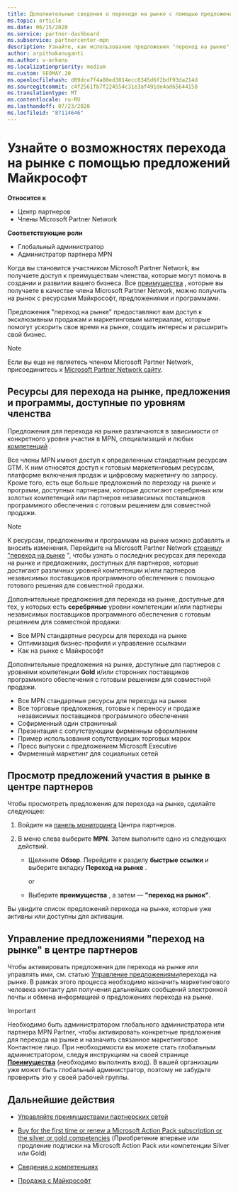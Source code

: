 ```yaml
---
title: Дополнительные сведения о переходе на рынке с помощью предложений Майкрософт
ms.topic: article
ms.date: 06/15/2020
ms.service: partner-dashboard
ms.subservice: partnercenter-mpn
description: Узнайте, как использование предложения "переход на рынке" с помощью предложений Майкрософт поможет ускорить работу на рынке, создать интересы и расширить свой бизнес.
author: arpithakanuganti
ms.author: v-arkanu
ms.localizationpriority: medium
ms.custom: SEOMAY.20
ms.openlocfilehash: d09dce7f4a80ed3014ecc8345d6f2bdf93da214d
ms.sourcegitcommit: c4f2561fb7f224554c31e3af491de4ad65644158
ms.translationtype: MT
ms.contentlocale: ru-RU
ms.lasthandoff: 07/23/2020
ms.locfileid: "87114646"
---
```

# <a name="explore-your-go-to-market-with-microsoft-offers"></a>Узнайте о возможностях перехода на рынке с помощью предложений Майкрософт

**Относится к**

- Центр партнеров
- Члены Microsoft Partner Network

**Соответствующие роли**

- Глобальный администратор
- Администратор партнера MPN

Когда вы становится участником Microsoft Partner Network, вы получаете доступ к преимуществам членства, которые могут помочь в создании и развитии вашего бизнеса. Все [преимущества](https://partner.microsoft.com/manage-your-partner-network-benefits) , которые вы получаете в качестве члена Microsoft Partner Network, можно получить на рынок с ресурсами Майкрософт, предложениями и программами.

Предложения "переход на рынке" предоставляют вам доступ к эксклюзивным продажам и маркетинговым материалам, которые помогут ускорить свое время на рынке, создать интересы и расширить свой бизнес.

>[!NOTE]
>Если вы еще не являетесь членом Microsoft Partner Network, присоединитесь к [Microsoft Partner Network сайту](https://partner.microsoft.com/membership).

## <a name="go-to-market-resources-offers-and-programs-available-by-membership-level"></a>Ресурсы для перехода на рынке, предложения и программы, доступные по уровням членства

Предложения для перехода на рынке различаются в зависимости от конкретного уровня участия в MPN, специализаций и любых [компетенций](learn-about-competencies.md) .

Все члены MPN имеют доступ к определенным стандартным ресурсам GTM. К ним относятся доступ к готовым маркетинговым ресурсам, платформе включения продаж и цифровому маркетингу по запросу. Кроме того, есть еще больше предложений по переходу на рынке и программ, доступных партнерам, которые достигают серебряных или золотых компетенций или партнеров независимых поставщиков программного обеспечения с готовым решением для совместной продажи.

>[!NOTE]
>К ресурсам, предложениям и программам на рынке можно добавлять и вносить изменения. Перейдите на Microsoft Partner Network [страницу "переход на рынке](https://partner.microsoft.com/membership/go-to-market) ", чтобы узнать о последних ресурсах для перехода на рынке и предложениях, доступных для партнеров, которые достигают различных уровней компетенции и/или партнеров независимых поставщиков программного обеспечения с помощью готового решения для совместной продажи.

Дополнительные предложения для перехода на рынке, доступные для тех, у которых есть **серебряные** уровни компетенции и/или партнеры независимых поставщиков программного обеспечения с готовым решением для совместной продажи:

- Все MPN стандартные ресурсы для перехода на рынке
- Оптимизация бизнес-профиля и управление ссылками
- Как на рынке с Майкрософт

Дополнительные предложения на рынке, доступные для партнеров с уровнями компетенции **Gold** и/или сторонних поставщиков программного обеспечения с готовым решением для совместной продажи.

- Все MPN стандартные ресурсы для перехода на рынке
- Все торговые предложения, готовые к переносу и продаже независимых поставщиков программного обеспечения
- Софирменный один страничный
- Презентация с сопутствующим фирменным оформлением
- Пример использования сопутствующих торговых марок
- Пресс выпуски с предложением Microsoft Executive
- Фирменный маркетинг для социальных сетей

## <a name="view-go-to-market-membership-offers-in-partner-center"></a>Просмотр предложений участия в рынке в центре партнеров

Чтобы просмотреть предложения для перехода на рынке, сделайте следующее:

1. Войдите на [панель мониторинга](https://partner.microsoft.com/dashboard) Центра партнеров.

2. В меню слева выберите **MPN**. Затем выполните одно из следующих действий.

   - Щелкните **Обзор**. Перейдите к разделу **быстрые ссылки** и выберите вкладку **Переход на рынке** .

     or

   - Выберите **преимущества** , а затем — **"переход на рынок"**.

Вы увидите список предложений перехода на рынке, которые уже активны или доступны для активации.

## <a name="manage-or-activate-go-to-market-offers-in-partner-center"></a>Управление предложениями "переход на рынке" в центре партнеров

Чтобы активировать предложения для перехода на рынке или управлять ими, см. статью [Управление предложениями](manage-your-partner-network-benefits.md#manage-go-to-market-offers)перехода на рынке. В рамках этого процесса необходимо назначить маркетингового человека контакту для получения дальнейших сообщений электронной почты и обмена информацией о предложениях перехода на рынке.

>[!IMPORTANT]
>Необходимо быть администратором глобального администратора или партнера MPN Partner, чтобы активировать конкретные предложения для перехода на рынке и назначить связанное маркетинговое Контактное лицо. При необходимости вы можете стать глобальным администратором, следуя инструкциям на своей странице [**Преимущества**](https://partnercenter.microsoft.com/pcv/partnership/benefits) (необходимо выполнить вход). В вашей организации уже может быть глобальный администратор, поэтому не забудьте проверить это у своей рабочей группы.

## <a name="next-steps"></a>Дальнейшие действия

- [Управляйте преимуществами партнерских сетей](manage-your-partner-network-benefits.md)

- [Buy for the first time or renew a Microsoft Action Pack subscription or the silver or gold competencies](mpn-get-action-pack.md) (Приобретение впервые или продление подписки на Microsoft Action Pack или компетенции Silver или Gold)

- [Сведения о компетенциях](learn-about-competencies.md)

- [Продажа с Майкрософт](https://partner.microsoft.com/membership/sell-with-microsoft)
